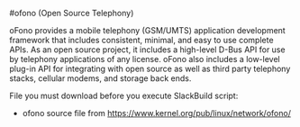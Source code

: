 #ofono (Open Source Telephony)

oFono provides a mobile telephony (GSM/UMTS) application development framework that includes consistent, minimal, and easy to use complete APIs. As an open source project, it includes a high-level D-Bus API for use by telephony applications of any license. oFono also includes a low-level plug-in API for integrating with open source as well as third party telephony stacks, cellular modems, and storage back ends.

File you must download before you execute SlackBuild script:
- ofono source file from https://www.kernel.org/pub/linux/network/ofono/

